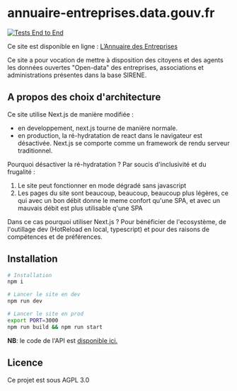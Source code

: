 # annuaire-entreprises.data.gouv.fr

[![Tests End to End](https://github.com/etalab/annuaire-entreprises.data.gouv.fr/actions/workflows/test-end-to-end.yml/badge.svg)](https://github.com/etalab/annuaire-entreprises.data.gouv.fr/actions/workflows/test-end-to-end.yml)

Ce site est disponible en ligne : [L’Annuaire des Entreprises](https://annuaire-entreprises.data.gouv.fr)

Ce site a pour vocation de mettre à disposition des citoyens et des agents les données ouvertes "Open-data" des entreprises, associations et administrations présentes dans la base SIRENE.

## A propos des choix d'architecture

Ce site utilise Next.js de manière modifiée :

- en developpement, next.js tourne de manière normale.
- en production, la ré-hydratation de react dans le navigateur est désactivée. Next.js se comporte comme un framework de rendu serveur traditionnel.

Pourquoi désactiver la ré-hydratation ? Par soucis d'inclusivité et du frugalité :

1. Le site peut fonctionner en mode dégradé sans javascript
2. Les pages du site sont beaucoup, beaucoup, beaucoup plus légères, ce qui avec un bon débit donne le meme confort qu'une SPA, et avec un mauvais débit est plus utilisable q'une SPA

Dans ce cas pourquoi utiliser Next.js ? Pour bénéficier de l'ecosystème, de l'outillage dev (HotReload en local, typescript) et pour des raisons de compétences et de préférences.

## Installation

``` bash
# Installation
npm i

# Lancer le site en dev
npm run dev

# Lancer le site en prod
export PORT=3000
npm run build && npm run start

```

**NB**: le code de l'API est [disponible ici.](https://github.com/etalab/api-annuaire-entreprises)

## Licence

Ce projet est sous AGPL 3.0
